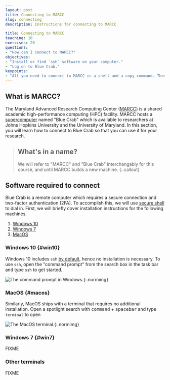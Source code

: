 ```yaml
---
layout: post
title: Connecting to MARCC
slug: connecting
description: Instructions for connecting to MARCC

title: Connecting to MARCC
teaching: 10
exercises: 20
questions:
- "How can I connect to MARCC?"
objectives:
- "Install or find `ssh` software on your computer."
- "Log on to Blue Crab."
keypoints:
- "All you need to connect to MARCC is a shell and a copy command. There is more than one way to bake a cake."
---
```


## What is MARCC?

The Maryland Advanced Research Computing Center ([MARCC](https://www.marcc.jhu.edu/)) is a shared academic high-performance computing (HPC) facility. MARCC hosts a [supercomputer](https://www.top500.org/site/50589) named "Blue Crab" which is available to researchers at Johns Hopkins University and the University of Maryland. In this section, you will learn how to connect to Blue Crab so that you can use it for your research.

> ## What's in a name?
> We will refer to "MARCC" and "Blue Crab" interchangably for this course, and until MARCC builds a new machine.
{:.callout}

## Software required to connect

Blue Crab is a remote computer which requires a secure connection and two-factor authentication (2FA). To accomplish this, we will use [secure shell](https://en.wikipedia.org/wiki/Secure_Shell) to dial in. First, we will briefly cover installation instructions for the following machines.

1. [Windows 10](#win10)
2. [Windows 7](#win7)
3. [MacOS](#macos)

### Windows 10 {#win10}

Windows 10 includes `ssh` [by default](https://docs.microsoft.com/en-us/windows-server/administration/openssh/openssh_overview), hence no installation is necessary. To use `ssh`, open the "command prompt" from the search box in the task bar and type `ssh` to get started.

![The command prompt in Windows.]({{page.root}}/fig/snap-win-prompt.png){:.normimg}

### MacOS {#macos}

Similarly, MacOS ships with a terminal that requires no additional installation. Open a spotlight search with <kbd>command</kbd> + <kbd>spacebar</kbd> and type `terminal` to open 

![The MacOS terminal.]({{page.root}}/fig/snap-mac-terminal.png){:.normimg}

### Windows 7 {#win7}

FIXME

### Other terminals

FIXME

